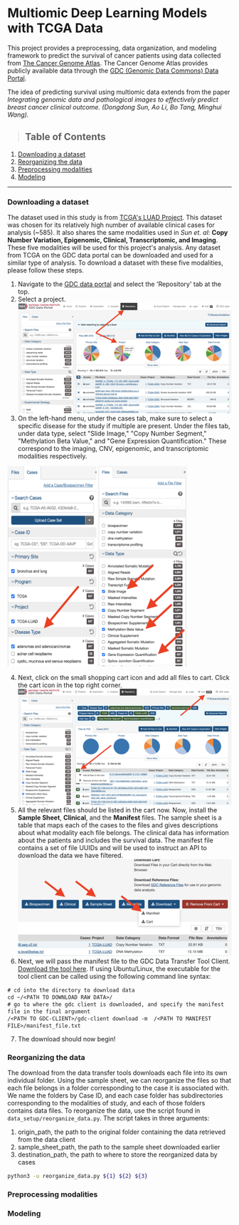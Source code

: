 # Multiomic Deep Learning Models with TCGA Data

This project provides a preprocessing, data organization, and modeling framework to predict the survival of cancer patients using data collected from [The Cancer Genome Atlas](https://www.cancer.gov/ccg/research/genome-sequencing/tcga). The Cancer Genome Atlas provides publicly available data through the [GDC (Genomic Data Commons) Data Portal](https://portal.gdc.cancer.gov/). 

The idea of predicting survival using multiomic data extends from the paper *Integrating genomic data and pathological images to effectively predict breast cancer clinical outcome. (Dongdong Sun, Ao Li, Bo Tang, Minghui Wang).*


>## Table of Contents
1. [Downloading a dataset](#downloading-a-dataset)
2. [Reorganizing the data](#reorganizing-the-data)
3. [Preprocessing modalities](#preprocessing-modalities)
4. [Modeling](#modeling)
---
### Downloading a dataset
The dataset used in this study is from [TCGA's LUAD Project](https://portal.gdc.cancer.gov/projects/TCGA-LUAD). This dataset was chosen for its relatively high number of available clinical cases for analysis (~585). It also shares the same modalities used in *Sun et. al*: **Copy Number Variation, Epigenomic, Clinical, Transcriptomic, and Imaging**. These five modalities will be used for this project's analysis. Any dataset from TCGA on the GDC data portal can be downloaded and used for a similar type of analysis. To download a dataset with these five modalities, please follow these steps.
1. Navigate to the [GDC data portal](https://portal.gdc.cancer.gov/repository) and select the 'Repository' tab at the top.
2. Select a project.
![Image](docs/images/download_data_1.png)
3. On the left-hand menu, under the cases tab, make sure to select a specific disease for the study if multiple are present. Under the files tab, under data type, select "Slide Image," "Copy Number Segment," "Methylation Beta Value," and "Gene Expression Quantification." These correspond to the imaging, CNV, epigenomic, and transcriptomic modalities respectively. 
<p text-align="center">
  <img src="docs/images/download_data_2.png" width="200" height="450"/>
  <img src="docs/images/download_data_3.png" width="200" height="450" /> 
</p>

4. Next, click on the small shopping cart icon and add all files to cart. Click the cart icon in the top right corner. 
![Image](docs/images/download_data_4.png)
5. All the relevant files should be listed in the cart now. Now, install the **Sample Sheet**, **Clinical**, and the **Manifest** files. The sample sheet is a table that maps each of the cases to the files and gives descriptions about what modality each file belongs. The clinical data has information about the patients and includes the survival data. The manifest file contains a set of file UUIDs and will be used to instruct an API to download the data we have filtered.
![Image](docs/images/download_data_5.png) 
6. Next, we will pass the manifest file to the GDC Data Transfer Tool Client. [Download the tool here](https://gdc.cancer.gov/access-data/gdc-data-transfer-tool). If using Ubuntu/Linux, the executable for the tool client can be called using the following command line syntax:
```shell
# cd into the directory to download data
cd ~/<PATH TO DOWNLOAD RAW DATA>/
# go to where the gdc client is downloaded, and specify the manifest file in the final argument
/<PATH TO GDC-CLIENT>/gdc-client download -m  /<PATH TO MANIFEST FILE>/manifest_file.txt
```
7. The download should now begin!
### Reorganizing the data
The download from the data transfer tools downloads each file into its own individual folder. Using the sample sheet, we can reorganize the files so that each file belongs in a folder corresponding to the case it is associated with. We name the folders by Case ID, and each case folder has subdirectories corresponding to the modalities of study, and each of those folders contains data files.
To reorganize the data, use the script found in `data_setup/reorganize_data.py`. The script takes in three arguments:
1. origin_path, the path to the original folder containing the data retrieved from the data client
2. sample_sheet_path, the path to the sample sheet downloaded earlier
3. destination_path, the path to where to store the reorganized data by cases
```sh
python3 -u reorganize_data.py ${1} ${2} ${3}
```
### Preprocessing modalities

### Modeling